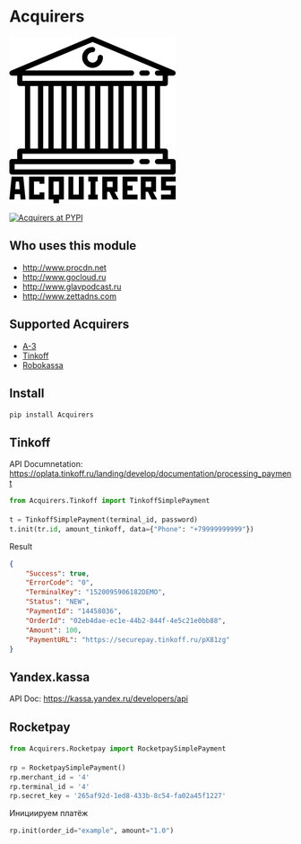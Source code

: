# Acquirers

![Python Acquirers](https://github.com/vanzhiganov/acquirers/raw/master/python-acquirers.png "Python Acquirers")

[![Acquirers at PYPI](https://img.shields.io/pypi/v/acquirers.svg)](https://pypi.org/project/Acquirers/)

## Who uses this module

- http://www.procdn.net
- http://www.gocloud.ru
- http://www.glavpodcast.ru
- http://www.zettadns.com

## Supported Acquirers

- [A-3](https://www.a-3.ru)
- [Tinkoff](https://oplata.tinkoff.ru/landing/develop/documentation/processing_payment)
- [Robokassa](https://robokassa.ru)

## Install

```shell
pip install Acquirers
```


## Tinkoff

API Documnetation: https://oplata.tinkoff.ru/landing/develop/documentation/processing_payment

```python
from Acquirers.Tinkoff import TinkoffSimplePayment

t = TinkoffSimplePayment(terminal_id, password)
t.init(tr.id, amount_tinkoff, data={"Phone": "+79999999999"})
```

Result

```json
{
    "Success": true,
    "ErrorCode": "0",
    "TerminalKey": "1520095906182DEMO",
    "Status": "NEW",
    "PaymentId": "14458036",
    "OrderId": "02eb4dae-ec1e-44b2-844f-4e5c21e0bb88",
    "Amount": 100,
    "PaymentURL": "https://securepay.tinkoff.ru/pX81zg"
}
```

## Yandex.kassa

API Doc: https://kassa.yandex.ru/developers/api


## Rocketpay

```python
from Acquirers.Rocketpay import RocketpaySimplePayment

rp = RocketpaySimplePayment()
rp.merchant_id = '4'
rp.terminal_id = '4'
rp.secret_key = '265af92d-1ed8-433b-8c54-fa02a45f1227'
```

Инициируем платёж

```python
rp.init(order_id="example", amount="1.0")
```

